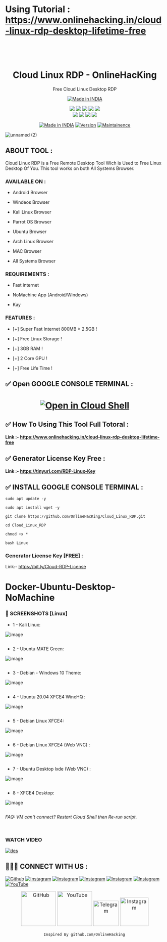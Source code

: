 # Using Tutorial : https://www.onlinehacking.in/cloud-linux-rdp-desktop-lifetime-free

  <p>&nbsp;</p><p>&nbsp;</p>

<h1 align="center"> Cloud Linux RDP - OnlineHacKing</h1>
<p align="center">
  Free Cloud Linux Desktop RDP
</p>
<p align="center">
<a href="https://www.onlinehacking.in/cloud-linux-rdp-desktop-lifetime-free"><img title="Made in INDIA" src="https://img.shields.io/badge/MADE%20IN-INDIA-SCRIPT?colorA=%23ff8100&colorB=%23017e40&colorC=%23ff0000&style=for-the-badge"></a>
</p>
<p align="center">
    <img src="https://img.shields.io/badge/Version-2.6-blue?style=for-the-badge&color=blue">
     <img src="https://img.shields.io/github/stars/OnlineHacKing/Cloud_Linux_RDP?style=for-the-badge&color=magenta">
  <img src="https://img.shields.io/github/forks/OnlineHacKing/Cloud_Linux_RDP?color=cyan&style=for-the-badge&color=purple">
  <img src="https://img.shields.io/github/issues/OnlineHacKing/Cloud_Linux_RDP?color=red&style=for-the-badge">
    <img src="https://img.shields.io/github/license/OnlineHacKing/Cloud_Linux_RDP?style=for-the-badge&color=blue">
<br>
    <img src="https://img.shields.io/badge/Author-SUMAN-green?style=flat-square">
    <img src="https://img.shields.io/badge/Open%20Source-No-orange?style=flat-square">
    <img src="https://img.shields.io/badge/Maintained-Yes-cyan?style=flat-square">
    <img src="https://img.shields.io/badge/Written%20In-Shell-blue?style=flat-square">
</p>
</p>
<p align="center">
<a href="https://www.onlinehacking.in/cloud-linux-rdp-desktop-lifetime-free"><img title="Made in INDIA" src="https://img.shields.io/badge/Tool-Cloud_Linux_RDP-green.svg"></a>
<a href="https://www.onlinehacking.in/cloud-linux-rdp-desktop-lifetime-free"><img title="Version" src="https://img.shields.io/badge/Version-2.6-green.svg?style=flat-square"></a>
<a href="https://www.onlinehacking.in/cloud-linux-rdp-desktop-lifetime-free"><img title="Maintainence" src="https://img.shields.io/badge/Maintained%3F-yes-green.svg"></a>
</p>

<p align="center">

![unnamed (2)](https://github.com/OnlineHacKing/Cloud_Linux_RDP/raw/main/OnlineHacKing/cloud%20rdp.jpg)

</p>


## ABOUT TOOL :

Cloud Linux RDP is a Free Remote Desktop Tool Wich is Used to Free Linux Desktop Of You. This tool works on both All Systems Browser.

### AVAILABLE ON :

* Android Browser 

* Windeos Browser 

* Kali Linux Browser 

* Parrot OS Browser 

* Ubuntu Browser 

* Arch Linux Browser 

* MAC Browser 

* All Systems Browser 


### REQUIREMENTS :

* Fast internet

* NoMachine App (Android/Windows) 

* Kay 



### FEATURES :

* [+] Super Fast Internet 800MB > 2.5GB !

* [+] Free Linux Storage !

* [+] 3GB RAM !

* [+] 2 Core GPU !

* [+] Free Life Time !



## ✅ Open GOOGLE CONSOLE TERMINAL :

# <p align="center"> [![Open in Cloud Shell](https://user-images.githubusercontent.com/27065646/92304704-8d146d80-ef80-11ea-8c29-0deaabb1c702.png)](https://shell.cloud.google.com/)
  

## ✅ How To Using This Tool Full Totoral :
 #### Link :- https://www.onlinehacking.in/cloud-linux-rdp-desktop-lifetime-free
###
  
  
  ## ✅ Generator License Key Free :
 #### Link :- https://tinyurl.com/RDP-Linux-Key
###
  
  

## ✅ INSTALL GOOGLE CONSOLE TERMINAL :
```
sudo apt update -y

sudo apt install wget -y 

git clone https://github.com/OnlineHacKing/Cloud_Linux_RDP.git

cd Cloud_Linux_RDP

chmod +x *

bash Linux

```

### Generator License Key [FREE] :
Link:- https://bit.ly/Cloud-RDP-License
  
  
  
###  

# Docker-Ubuntu-Desktop-NoMachine
  ### 📸 SCREENSHOTS [Linux]

- 1 - Kali Linux:

![image](https://user-images.githubusercontent.com/58414694/149538842-9f666319-2e89-410c-8573-51c1e65d3f03.png)

 ```console  

 ```

- 2 - Ubuntu MATE Green:

![image](https://user-images.githubusercontent.com/58414694/149459685-27d51920-4616-4b3e-94de-2982f78f9295.png)

 ```console  

 ```

- 3 - Debian - Windows 10 Theme:

![image](https://user-images.githubusercontent.com/58414694/149808540-5cfe38ee-a88b-4e8b-a1e9-2a5a1fda7f1d.png)

 ```console  

 ```

- 4 - Ubuntu 20.04 XFCE4 WineHQ :

![image](https://user-images.githubusercontent.com/58414694/149620450-4558489e-f00e-4035-8ccd-4ca231f900a4.png)

 ```console  

 ```

- 5 - Debian Linux XFCE4:

![image](https://user-images.githubusercontent.com/58414694/149454910-33dd1c5b-bbbd-4cc8-b9b7-5b7331723034.png)

 ```console  

 ```
 
 - 6 - Debian Linux XFCE4 (Web VNC) :

![image](https://github.com/OnlineHacKing/Cloud_Linux_RDP/raw/main/OnlineHacKing/1.jpg)

 ```console  

 ```
 - 7 - Ubuntu Desktop lxde (Web VNC) :

![image](https://github.com/OnlineHacKing/Cloud_Linux_RDP/raw/main/OnlineHacKing/3.jpg)

 ```console  

 ```
  - 8 - XFCE4 Desktop:

![image](https://user-images.githubusercontent.com/58414694/149454910-33dd1c5b-bbbd-4cc8-b9b7-5b7331723034.png)

 ```console  

 ```
 
 
*FAQ: VM can't connect? Restart Cloud Shell then Re-run script.*


<br>



### WATCH VIDEO 

[![des]()](https://rebrand.ly/rcentvideo)


## 👨🏻‍💻 CONNECT WITH US :


<a href="https://github.com/OnlineHacKing"><img title="Github" src="https://img.shields.io/badge/Online-hacking-brightgreen?style=for-the-badge&logo=github"></a>
[![Instagram](https://img.shields.io/badge/INSTAGRAM-FOLLOW-red?style=for-the-badge&logo=instagram)](https://www.instagram.com/suman333mondal/)
[![Instagram](https://img.shields.io/badge/WEBSITE-VISIT-yellow?style=for-the-badge&logo=blogger)](https://www.onlinehacking.xyz)
[![Instagram](https://img.shields.io/badge/LINKEDIN-CONNECT-red?style=for-the-badge&logo=linkedin)](https://www.linkedin.com/in/sumam333mondal/)
[![Instagram](https://img.shields.io/badge/FACEBOOK-LIKE-red?style=for-the-badge&logo=facebook)](https://fb.com/adminonlinehacking)
[![Instagram](https://img.shields.io/badge/TELEGRAM-CHANNEL-red?style=for-the-badge&logo=telegram)](https://telegram.dog/OnlineHacking)
<a href="https://www.youtube.com/channel/UC8pmZJAlagdZ7bb0TBlogYw"><img title="YouTube" src="https://img.shields.io/badge/YouTube-Online Hacking-red?style=for-the-badge&logo=Youtube"></a>


<p style="box-sizing: border-box; color: #24292e; font-family: -apple-system, BlinkMacSystemFont, &quot;Segoe UI&quot;, Helvetica, Arial, sans-serif, &quot;Apple Color Emoji&quot;, &quot;Segoe UI Emoji&quot;; font-size: 16px; margin-bottom: 16px; margin-top: 0px; text-align: center;"><a href="https://github.com/OnlineHacking/" style="background-color: initial; box-sizing: border-box; text-decoration-line: none;"><img alt="GitHub" height="110" src="https://user-images.githubusercontent.com/64035221/96459220-834c7e00-123f-11eb-8417-534058a7ba62.png" style="background-color: var(--color-bg-primary); border-style: none; box-sizing: initial; max-width: 100%;" width="110" />&nbsp;</a><a href="https://www.youtube.com/channel/UC8pmZJAlagdZ7bb0TBlogYw" rel="nofollow" style="background-color: initial; box-sizing: border-box; text-decoration-line: none;"><img alt="YouTube" height="110" src="https://user-images.githubusercontent.com/64035221/96456596-4f238e00-123c-11eb-821e-85e9aaa3faec.png" style="background-color: var(--color-bg-primary); border-style: none; box-sizing: initial; max-width: 100%;" width="110" />&nbsp;</a><a href="https://telegram.dog/OnlineHacking" rel="nofollow" style="background-color: initial; box-sizing: border-box; text-decoration-line: none;"><img alt="Telegram" height="80" src="https://user-images.githubusercontent.com/64035221/96461243-c576bf00-1241-11eb-8fdf-139b4859bfb0.png" style="background-color: var(--color-bg-primary); border-style: none; box-sizing: initial; max-width: 100%;" width="80" />&nbsp;</a><a href="https://www.instagram.com/suman333mondal/" rel="nofollow" style="background-color: initial; box-sizing: border-box; text-decoration-line: none;"><img alt="Instagram" height="90" src="https://user-images.githubusercontent.com/64035221/96461629-3d44e980-1242-11eb-8691-46dd14355085.png" style="background-color: var(--color-bg-primary); border-style: none; box-sizing: initial; max-width: 100%;" width="90" /></a></p>



                     Inspired By github.com/OnlineHacking
